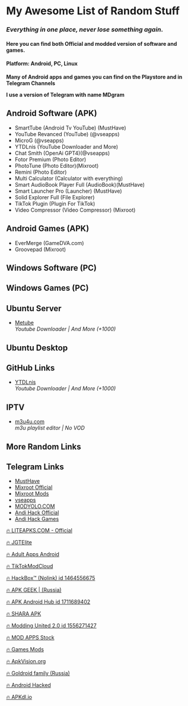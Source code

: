 # My Awesome List of Random Stuff ##

### *Everything in one place, never lose something again*.

#### Here you can find both Official and modded version of software and games.

#### Platform: Android, PC, Linux

**Many of Android apps and games you can find on the Playstore and in Telegram Channels**

**I use a version of Telegram with name MDgram**
  
## Android Software (APK)
- SmartTube (Android Tv YouTube) (MustHave)
- YouTube Revanced (YouTube) (@vseapps)
- MicroG (@vseapps)
- YTDLnis (YouTube Downloader and More)
- Chat Smith (OpenAi GPT4)(@vseapps)
- Fotor Premium (Photo Editor)
- PhotoTune (Photo Editor)(Mixroot)
- Remini (Photo Editor)
- Multi Calculator (Calculator with everything)
- Smart AudioBook Player Full (AudioBook)(MustHave)
- Smart Launcher Pro (Launcher) (MustHave)
- Solid Explorer Full (File Explorer)
- TikTok Plugin (Plugin For TikTok)
- Video Compressor (Video Compressor) (Mixroot)

## Android Games (APK)
- EverMerge (GameDVA.com)
- Groovepad (Mixroot)

## Windows Software (PC)

## Windows Games (PC)

## Ubuntu Server 
- [Metube](https://github.com/alexta69/metube) <br>
   *Youtube Downloader | And More (+1000)*

## Ubuntu Desktop

## GitHub Links 
- [YTDLnis](https://github.com/deniscerri/ytdlnis) <br>
  *Youtube Downloader | And More (+1000)*
  
## IPTV 
- [m3u4u.com](https://m3u4u.com/) <br>
   *m3u playlist editor | No VOD*

## More Random Links


## Telegram Links
- [MustHave](https://t.me/Alexey070315)
- [Mixroot Official](https://t.me/mixroot_Official)
- [Mixroot Mods](https://t.me/Mixrootmods)
- [vseapps](https://t.me/vseapps)
- [MODYOLO.COM](https://t.me/modyolo_official)
- [Andi Hack Official](https://t.me/andihack_mods)
- [Andi Hack Games](https://t.me/Android_hacked_games)


<a href="https://t.me/liteapks" target="_blank">🔥 LITEAPKS.COM - Official</a>

<a href="https://t.me/JGTElite" target="_blank">🔥 JGTElite</a>

<a href="https://t.me/Adult_Apps_Android_Hacked_Games" target="_blank">🔥 Adult Apps Android</a>

<a href="https://t.me/TikTokModCloud" target="_blank">🔥 TikTokModCloud</a>

<a href="" target="_blank">🔥 HackBox™ (Nolink) id 1464556675</a>

<a href="https://t.me/ApkGeek" target="_blank">🔥 APK GEEK | (Russia)</a>

<a href="" target="_blank">🔥 APK Android Hub id 1711689402</a>

<a href="https://t.me/SharaAPK" target="_blank">🔥 SHARA APK</a>

<a href="" target="_blank">🔥 Modding United 2.0 id 1556271427</a>

<a href="https://t.me/MOD_APPS_Stock" target="_blank">🔥 MOD APPS Stock</a>

<a href="https://t.me/All_GamesMods" target="_blank">🔥 Games Mods</a>

<a href="https://t.me/apkvision" target="_blank">🔥 ApkVision.org</a>

<a href="https://t.me/apkmodyfamily" target="_blank">🔥 Goldroid family (Russia)</a>

<a href="https://t.me/Android_ hacked_apps_games" target="_blank">🔥 Android Hacked</a>

<a href="https://t.me/apkdl_mod_io" target="_blank">🔥 APKdl.io</a>

